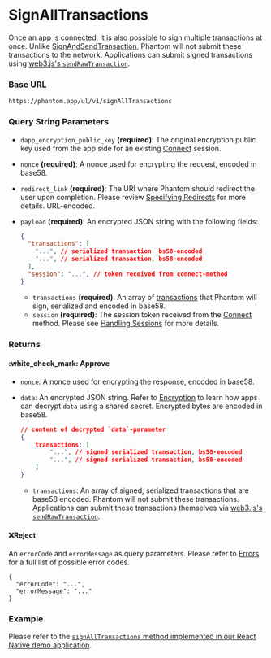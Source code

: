 # SignAllTransactions

Once an app is connected, it is also possible to sign multiple transactions at once. Unlike [SignAndSendTransaction](signandsendtransaction.md), Phantom will not submit these transactions to the network. Applications can submit signed transactions using [web3.js's `sendRawTransaction`](https://solana-labs.github.io/solana-web3.js/classes/Connection.html#sendRawTransaction).&#x20;

### Base URL

```
https://phantom.app/ul/v1/signAllTransactions
```

### Query String Parameters

* `dapp_encryption_public_key` **(required)**: The original encryption public key used from the app side for an existing [Connect](connect.md) session.
* `nonce` **(required)**: A nonce used for encrypting the request, encoded in base58.
* `redirect_link` **(required)**: The URI where Phantom should redirect the user upon completion. Please review [Specifying Redirects](../specifying-redirects.md) for more details. URL-encoded.
*   `payload` **(required)**: An encrypted JSON string with the following fields:

    ```json
    {
      "transactions": [
        "...", // serialized transaction, bs58-encoded
        "...", // serialized transaction, bs58-encoded
      ],
      "session": "...", // token received from connect-method
    }
    ```

    * `transactions` **(required)**: An array of [transactions](https://solana-labs.github.io/solana-web3.js/classes/Transaction.html) that Phantom will sign, serialized and encoded in base58.
    * `session` **(required)**: The session token received from the [Connect](connect.md) method. Please see [Handling Sessions](../handling-sessions.md) for more details.

### Returns

#### :white\_check\_mark: Approve

* `nonce`: A nonce used for encrypting the response, encoded in base58.
*   `data`: An encrypted JSON string. Refer to [Encryption](../encryption.md) to learn how apps can decrypt `data` using a shared secret. Encrypted bytes are encoded in base58.

    ```json
    // content of decrypted `data`-parameter
    {
        transactions: [
            "...", // signed serialized transaction, bs58-encoded
            "...", // signed serialized transaction, bs58-encoded
        ] 
    }
    ```

    * `transactions`: An array of signed, serialized transactions that are base58 encoded. Phantom will not submit these transactions. Applications can submit these transactions themselves via [web3.js's `sendRawTransaction`](https://solana-labs.github.io/solana-web3.js/classes/Connection.html#sendRawTransaction).&#x20;

#### :x:Reject

An `errorCode` and `errorMessage` as query parameters. Please refer to [Errors](../../errors.md) for a full list of possible error codes.

```
{
  "errorCode": "...",
  "errorMessage": "..."
}
```

### Example

Please refer to the [`signAllTransactions` method implemented in our React Native demo application](https://github.com/phantom-labs/deep-link-demo-app/blob/20f19f2154e98699f0d5a6b28bc4bb3d5acbcefd/App.tsx#L229).
